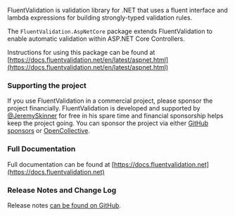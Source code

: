FluentValidation is validation library for .NET that uses a fluent interface
and lambda expressions for building strongly-typed validation rules.

The `FluentValidation.AspNetCore` package extends FluentValidation to enable automatic validation
within ASP.NET Core Controllers.

Instructions for using this package can be found at [https://docs.fluentvalidation.net/en/latest/aspnet.html](https://docs.fluentvalidation.net/en/latest/aspnet.html)

### Supporting the project

If you use FluentValidation in a commercial project,
please sponsor the project financially.
FluentValidation is developed and supported by [@JeremySkinner](https://github.com/JeremySkinner)
for free in his spare time and financial sponsorship helps keep the project going.
You can sponsor the project via either [GitHub sponsors](https://github.com/sponsors/JeremySkinner) or [OpenCollective](https://opencollective.com/FluentValidation).

### Full Documentation

Full documentation can be found at
[https://docs.fluentvalidation.net](https://docs.fluentvalidation.net)

### Release Notes and Change Log

Release notes [can be found on GitHub](https://github.com/FluentValidation/FluentValidation/releases).
